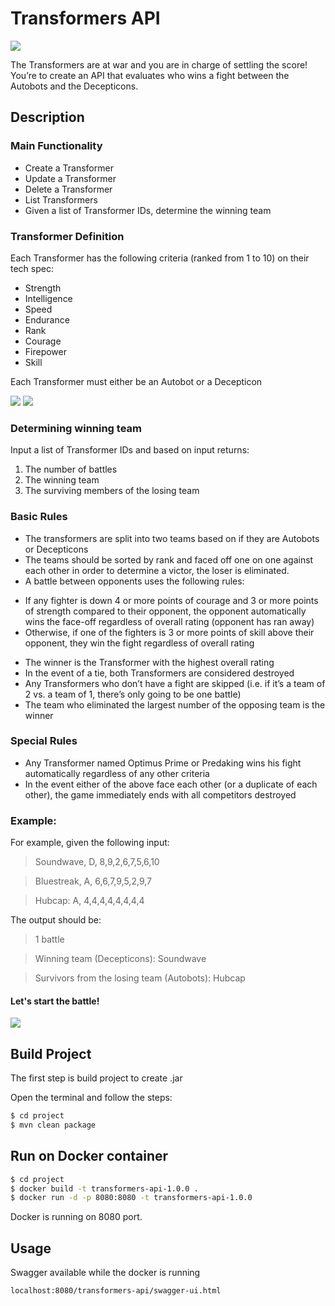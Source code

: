 # Transformers API

![](https://pbs.twimg.com/profile_images/616823034234728448/RV2o9Lpn_400x400.jpg)

The Transformers are at war and you are in charge of settling the score! You’re to create an API
that evaluates who wins a fight between the Autobots and the Decepticons.

## Description

### Main Functionality

* Create a Transformer
* Update a Transformer
* Delete a Transformer
* List Transformers
* Given a list of Transformer IDs, determine the winning team


### Transformer Definition

Each Transformer has the following criteria (ranked from 1 to 10) on their tech spec:
* Strength
* Intelligence
* Speed
* Endurance
* Rank
* Courage
* Firepower
* Skill

Each Transformer must either be an Autobot or a Decepticon

![](https://findicons.com/files/icons/1177/transformers_x_vol_3/256/heroic_autobots.png)
![](https://i.pinimg.com/originals/e5/ef/e9/e5efe9d4c441c6b39919cd612a4c5440.png)


### Determining winning team

Input a list of Transformer IDs and based on input returns:
1. The number of battles
2. The winning team
3. The surviving members of the losing team

### Basic Rules

* The transformers are split into two teams based on if they are Autobots or Decepticons
* The teams should be sorted by rank and faced off one on one against each other in order to determine a victor, the loser is eliminated.
* A battle between opponents uses the following rules:
 - If any fighter is down 4 or more points of courage and 3 or more points of
strength compared to their opponent, the opponent automatically wins the
face-off regardless of overall rating (opponent has ran away)
- Otherwise, if one of the fighters is 3 or more points of skill above their opponent,
they win the fight regardless of overall rating
* The winner is the Transformer with the highest overall rating
* In the event of a tie, both Transformers are considered destroyed
* Any Transformers who don’t have a fight are skipped (i.e. if it’s a team of 2 vs. a team of
1, there’s only going to be one battle)
* The team who eliminated the largest number of the opposing team is the winner

### Special Rules

* Any Transformer named Optimus Prime or Predaking wins his fight automatically
regardless of any other criteria
* In the event either of the above face each other (or a duplicate of each other), the game
immediately ends with all competitors destroyed

### Example:

For example, given the following input:
>Soundwave, D, 8,9,2,6,7,5,6,10

>Bluestreak, A, 6,6,7,9,5,2,9,7

>Hubcap: A, 4,4,4,4,4,4,4,4

The output should be:

> 1 battle

> Winning team (Decepticons): Soundwave

> Survivors from the losing team (Autobots): Hubcap

#### Let's start the battle!

![](https://64.media.tumblr.com/0eb97149d82b8e13d3d9f6c5b2795ca5/tumblr_mpy4lqT9RM1qmi47qo1_500.gif)



## Build Project

The first step is build project to create .jar

Open the terminal and follow the steps:

```bash
$ cd project
$ mvn clean package
```

## Run on Docker container

```bash
$ cd project
$ docker build -t transformers-api-1.0.0 .
$ docker run -d -p 8080:8080 -t transformers-api-1.0.0
```

Docker is running on 8080 port.

## Usage


Swagger available while the docker is running

```sh
localhost:8080/transformers-api/swagger-ui.html
```



